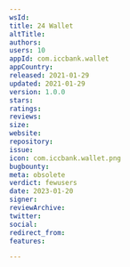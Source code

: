 ```yaml
---
wsId: 
title: 24 Wallet
altTitle: 
authors: 
users: 10
appId: com.iccbank.wallet
appCountry: 
released: 2021-01-29
updated: 2021-01-29
version: 1.0.0
stars: 
ratings: 
reviews: 
size: 
website: 
repository: 
issue: 
icon: com.iccbank.wallet.png
bugbounty: 
meta: obsolete
verdict: fewusers
date: 2023-01-20
signer: 
reviewArchive: 
twitter: 
social: 
redirect_from: 
features: 

---
```


